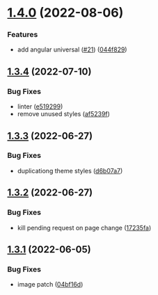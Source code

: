 # [1.4.0](https://github.com/newaeonweb/pokemon-app/compare/v1.3.4...v1.4.0) (2022-08-06)


### Features

* add angular universal ([#21](https://github.com/newaeonweb/pokemon-app/issues/21)) ([044f829](https://github.com/newaeonweb/pokemon-app/commit/044f8293a9e1ac36de685d7bc189891be3fe06a1))



## [1.3.4](https://github.com/newaeonweb/pokemon-app/compare/v1.3.3...v1.3.4) (2022-07-10)


### Bug Fixes

*  linter ([e519299](https://github.com/newaeonweb/pokemon-app/commit/e519299a5003d63874afc948c76ae3cb723ae92f))
* remove unused styles ([af5239f](https://github.com/newaeonweb/pokemon-app/commit/af5239fdd412615883858af96f8dddccf4af8cc8))



## [1.3.3](https://github.com/newaeonweb/pokemon-app/compare/v1.3.2...v1.3.3) (2022-06-27)


### Bug Fixes

* duplicationg theme styles ([d6b07a7](https://github.com/newaeonweb/pokemon-app/commit/d6b07a7465701627962f17950310b631544bc27c))



## [1.3.2](https://github.com/newaeonweb/pokemon-app/compare/v1.3.1...v1.3.2) (2022-06-27)


### Bug Fixes

* kill pending request on page change ([17235fa](https://github.com/newaeonweb/pokemon-app/commit/17235fa0cbf1436f49fd51ac5f0356b77e8b4766))



## [1.3.1](https://github.com/newaeonweb/pokemon-app/compare/v1.3.0...v1.3.1) (2022-06-05)


### Bug Fixes

* image patch ([04bf16d](https://github.com/newaeonweb/pokemon-app/commit/04bf16d05c9d6e962a248828d1f9ec2735cddf93))



